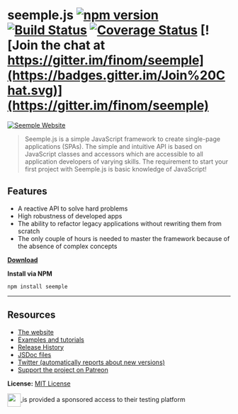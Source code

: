 # seemple.js [![npm version](https://badge.fury.io/js/seemple.svg)](https://badge.fury.io/js/seemple) [![Build Status](https://travis-ci.org/finom/seemple.svg)](https://travis-ci.org/finom/seemple) [![Coverage Status](https://coveralls.io/repos/github/finom/seemple/badge.svg?branch=master)](https://coveralls.io/github/finom/seemple?branch=master) [![Join the chat at https://gitter.im/finom/seemple](https://badges.gitter.im/Join%20Chat.svg)](https://gitter.im/finom/seemple)

[![Seemple Website](https://seemple.js.org/logo/seemple-full-horizontal.svg)](https://seemple.js.org)

> Seemple.js is a simple JavaScript framework to create single-page applications (SPAs). The simple and intuitive API is based on JavaScript classes and accessors which are accessible to all application developers of varying skills. The requirement to start your first project with Seemple.js is basic knowledge of JavaScript!

## Features
- A reactive API to solve hard problems
- High robustness of developed apps
- The ability to refactor legacy applications without rewriting them from scratch
- The only couple of hours is needed to master the framework because of the absence of complex concepts

**[Download](https://github.com/finom/seemple/tree/gh-pages)**

**Install via NPM**
```
npm install seemple
```

-----------------------------------

## Resources
- [The website](https://seemple.js.org)
- [Examples and tutorials](https://github.com/seemplejs/examples-and-tutorials)
- [Release History](https://github.com/finom/seemple/releases)
- [JSDoc files](https://github.com/finom/seemple.js.org/tree/master/doc)
- [Twitter (automatically reports about new versions)](https://twitter.com/seemplejs)
- [Support the project on Patreon](https://www.patreon.com/finom)

**License:** [MIT License](https://raw.github.com/finom/seemple/master/LICENSE)



<a href="https://www.browserstack.com/" target="_blank">
    <img src="https://seemple.js.org/img/logos/browserstack.svg" height="30" valign="middle">
</a> is provided a sponsored access to their testing platform
